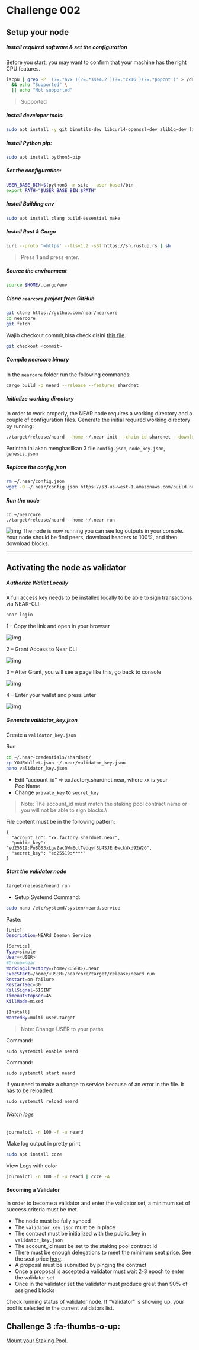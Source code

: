 # Challenge 002

## Setup your node

##### Install required software & set the configuration
Before you start, you may want to confirm that your machine has the right CPU features. 

```bash
lscpu | grep -P '(?=.*avx )(?=.*sse4.2 )(?=.*cx16 )(?=.*popcnt )' > /dev/null \
  && echo "Supported" \
  || echo "Not supported"
```
> Supported

##### Install developer tools:
```bash
sudo apt install -y git binutils-dev libcurl4-openssl-dev zlib1g-dev libdw-dev libiberty-dev cmake gcc g++ python docker.io protobuf-compiler libssl-dev pkg-config clang llvm cargo
```
#####  Install Python pip:

```bash
sudo apt install python3-pip
```
##### Set the configuration:

```bash
USER_BASE_BIN=$(python3 -m site --user-base)/bin
export PATH="$USER_BASE_BIN:$PATH"
```

##### Install Building env
```bash
sudo apt install clang build-essential make
```

##### Install Rust & Cargo
```bash
curl --proto '=https' --tlsv1.2 -sSf https://sh.rustup.rs | sh
```
>Press 1 and press enter.

##### Source the environment
```bash
source $HOME/.cargo/env
```

##### Clone `nearcore` project from GitHub

```bash
git clone https://github.com/near/nearcore
cd nearcore
git fetch
```

Wajib checkout commit,bisa check disini [this file](https://github.com/near/stakewars-iii/blob/main/commit.md). 
```bash
git checkout <commit>
```

##### Compile nearcore binary
In the `nearcore` folder run the following commands:

```bash
cargo build -p neard --release --features shardnet
```

##### Initialize working directory

In order to work properly, the NEAR node requires a working directory and a couple of configuration files. Generate the initial required working directory by running:

```bash
./target/release/neard --home ~/.near init --chain-id shardnet --download-genesis
```
Perintah ini akan menghasilkan 3 file `config.json`, `node_key.json`, `genesis.json`

##### Replace the config.json

```bash
rm ~/.near/config.json
wget -O ~/.near/config.json https://s3-us-west-1.amazonaws.com/build.nearprotocol.com/nearcore-deploy/shardnet/config.json
```

##### Run the node
```
cd ~/nearcore
./target/release/neard --home ~/.near run
```

![img](https://github.com/near/stakewars-iii/raw/main/challenges/images/download.png)
The node is now running you can see log outputs in your console. Your node should be find peers, download headers to 100%, and then download blocks.

----

## Activating the node as validator
##### Authorize Wallet Locally
A full access key needs to be installed locally to be able to sign transactions via NEAR-CLI.

```bash
near login
```

1 – Copy the link and open in your browser

![img](https://github.com/edibavus/testnet/blob/main/stakewars%20III/image/nearlogin.JPG?raw=true)

2 – Grant Access to Near CLI

![img](https://github.com/edibavus/testnet/blob/main/stakewars%20III/image/grantacces.JPG?raw=true)

3 – After Grant, you will see a page like this, go back to console

![img](https://github.com/near/stakewars-iii/raw/main/challenges/images/4.png)

4 – Enter your wallet and press Enter

![img](https://github.com/edibavus/testnet/blob/main/stakewars%20III/image/addwalletcli.JPG?raw=true)


#####  Generate validator_key.json
Create a `validator_key.json` 

Run
```bash
cd ~/.near-credentials/shardnet/
cp YOURWallet.json ~/.near/validator_key.json
nano validator_key.json
```
* Edit “account_id” => xx.factory.shardnet.near, where xx is your PoolName
* Change `private_key` to `secret_key`

> Note: The account_id must match the staking pool contract name or you will not be able to sign blocks.\

File content must be in the following pattern:
```
{
  "account_id": "xx.factory.shardnet.near",
  "public_key": "ed25519:PuBGS3xLgvZacQWmEctTeUqyfSU4SJEnEwckWxd92W2G",
  "secret_key": "ed25519:****"
}
```

#####  Start the validator node

```bash
target/release/neard run
```
* Setup Systemd
Command:

```bash
sudo nano /etc/systemd/system/neard.service
```
Paste:

```bash
[Unit]
Description=NEARd Daemon Service

[Service]
Type=simple
User=<USER>
#Group=near
WorkingDirectory=/home/<USER>/.near
ExecStart=/home/<USER>/nearcore/target/release/neard run
Restart=on-failure
RestartSec=30
KillSignal=SIGINT
TimeoutStopSec=45
KillMode=mixed

[Install]
WantedBy=multi-user.target
```

> Note: Change USER to your paths

Command:

```
sudo systemctl enable neard
```
Command:

```
sudo systemctl start neard
```
If you need to make a change to service because of an error in the file. It has to be reloaded:

```
sudo systemctl reload neard
```
###### Watch logs

```bash
journalctl -n 100 -f -u neard
```
Make log output in pretty print

```bash
sudo apt install ccze
```
View Logs with color

```bash
journalctl -n 100 -f -u neard | ccze -A
```
#### Becoming a Validator
In order to become a validator and enter the validator set, a minimum set of success criteria must be met.

* The node must be fully synced
* The `validator_key.json` must be in place
* The contract must be initialized with the public_key in `validator_key.json`
* The account_id must be set to the staking pool contract id
* There must be enough delegations to meet the minimum seat price. See the seat price [here](https://explorer.shardnet.near.org/nodes/validators).
* A proposal must be submitted by pinging the contract
* Once a proposal is accepted a validator must wait 2-3 epoch to enter the validator set
* Once in the validator set the validator must produce great than 90% of assigned blocks

Check running status of validator node. If “Validator” is showing up, your pool is selected in the current validators list.


## Challenge 3 :fa-thumbs-o-up:

[Mount your Staking Pool](./3.md).


